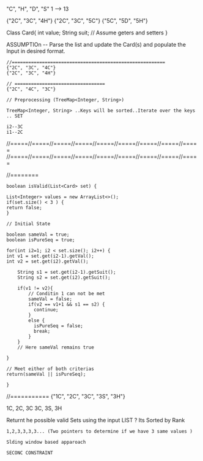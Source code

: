 "C", "H", "D", "S"
1 --> 13

{"2C", "3C", "4H"}
{"2C", "3C", "5C"}
{"5C", "5D", "5H"}

Class Card{
int value;
String suit;
// Assume geters and setters
}

ASSUMPTIOn -- Parse the list and update the Card(s) and populate the Input in desired format.
```
//========================================================
{"2C", "3C", "4C"}
{"2C", "3C", "4H"}

// =================================
{"2C", "4C", "3C"}

// Preprocessing (TreeMap<Integer, String>)

TreeMap<Integer, String> ..Keys will be sorted..Iterate over the keys .. SET

i2--3C
i1--2C
```
//=====//=====//=====//=====//=====//=====//=====//=====//=====
//=====//=====//=====//=====//=====//=====//=====//=====//=====

//========
```
boolean isValid(List<Card> set) {

List<Integer> values = new ArrayList<>();
if(set.size() < 3 ) {
return false;
}

// Initial State

boolean sameVal = true;
boolean isPureSeq = true;

for(int i2=1; i2 < set.size(); i2++) {
int v1 = set.get(i2-1).getVal();
int v2 = set.get(i2).getVal();

    String s1 = set.get(i2-1).getSuit();
    String s2 = set.get(i2).getSuit();
    
    if(v1 != v2){
        // Conditin 1 can not be met
        sameVal = false;
        if(v2 == v1+1 && s1 == s2) {
          continue;
        }
        else {
          isPureSeq = false;
          break;
        }
    }
    // Here sameVal remains true

}

// Meet either of both criterias
return(sameVal || isPureSeq);

}
```
//===========
{"1C", "2C", "3C", "3S", "3H"}

1C, 2C, 3C
3C, 3S, 3H

Returnt he possible valid Sets using the input LIST ?
Its Sorted by Rank
```
1,2,3,3,3,3... (Two pointers to determine if we have 3 same values )

Slding window based apparoach

SECONC CONSTRAINT
```
